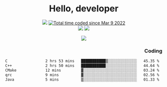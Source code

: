 # <div align='center' >Hello, developer</div>

<div align='center'>
  <a ><img src="https://img.shields.io/badge/dynamic/json?url=https%3A%2F%2Fapi.swo.moe%2Fstats%2Fgithub%2FFree-Aaron-Li&query=count&color=181717&label=GitHub&labelColor=282c34&logo=github&suffix=+follows&cacheSeconds=3600"></a>
  <a href="https://wakatime.com/@fe40087f-8eae-48dc-9950-ad0633db1591"><img src="https://wakatime.com/badge/user/fe40087f-8eae-48dc-9950-ad0633db1591.svg" alt="Total time coded since Mar 9 2022" /></a>
</div>
<div align='center'>
  <a><img src="https://img.shields.io/badge/Rookie-blue?style=plastic&logo=c&logoColor=blue&labelColor=7a6d56"></a>
  <a><img src="https://img.shields.io/badge/Rookie-blue?style=plastic&logo=c%2B%2B&logoColor=blue&labelColor=7a6d56"></a> 
</div>

<p align="center">
  <img src="https://readme-typing-svg.demolab.com/?lines=你好!+开发者;Hello!+ developer&font=Fira%20Code&center=true&width=380&height=50&duration=4000&pause=1000">
</p>


<div align='right'>
  <h3>Coding</h3>
</div>

<!--START_SECTION:waka-->

```txt
C                 2 hrs 53 mins   ███████████▒░░░░░░░░░░░░░   45.35 %
C++               2 hrs 50 mins   ███████████░░░░░░░░░░░░░░   44.64 %
CMake             12 mins         ▓░░░░░░░░░░░░░░░░░░░░░░░░   03.24 %
qrc               9 mins          ▓░░░░░░░░░░░░░░░░░░░░░░░░   02.56 %
Java              5 mins          ▒░░░░░░░░░░░░░░░░░░░░░░░░   01.33 %
```

<!--END_SECTION:waka-->




